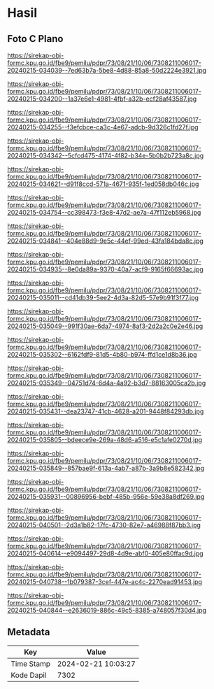 # Hasil

## Foto C Plano

https://sirekap-obj-formc.kpu.go.id/fbe9/pemilu/pdpr/73/08/21/10/06/7308211006017-20240215-034039--7ed63b7a-5be8-4d88-85a8-50d2224e3921.jpg

https://sirekap-obj-formc.kpu.go.id/fbe9/pemilu/pdpr/73/08/21/10/06/7308211006017-20240215-034200--1a37e6e1-4981-4fbf-a32b-ecf28af43587.jpg

https://sirekap-obj-formc.kpu.go.id/fbe9/pemilu/pdpr/73/08/21/10/06/7308211006017-20240215-034255--f3efcbce-ca3c-4e67-adcb-9d326c1fd27f.jpg

https://sirekap-obj-formc.kpu.go.id/fbe9/pemilu/pdpr/73/08/21/10/06/7308211006017-20240215-034342--5cfcd475-4174-4f82-b34e-5b0b2b723a8c.jpg

https://sirekap-obj-formc.kpu.go.id/fbe9/pemilu/pdpr/73/08/21/10/06/7308211006017-20240215-034621--d91f8ccd-571a-4671-935f-1ed058db046c.jpg

https://sirekap-obj-formc.kpu.go.id/fbe9/pemilu/pdpr/73/08/21/10/06/7308211006017-20240215-034754--cc398473-f3e8-47d2-ae7a-47f112eb5968.jpg

https://sirekap-obj-formc.kpu.go.id/fbe9/pemilu/pdpr/73/08/21/10/06/7308211006017-20240215-034841--404e88d9-9e5c-44ef-99ed-43fa184bda8c.jpg

https://sirekap-obj-formc.kpu.go.id/fbe9/pemilu/pdpr/73/08/21/10/06/7308211006017-20240215-034935--8e0da89a-9370-40a7-acf9-9165f66693ac.jpg

https://sirekap-obj-formc.kpu.go.id/fbe9/pemilu/pdpr/73/08/21/10/06/7308211006017-20240215-035011--cd41db39-5ee2-4d3a-82d5-57e9b91f3f77.jpg

https://sirekap-obj-formc.kpu.go.id/fbe9/pemilu/pdpr/73/08/21/10/06/7308211006017-20240215-035049--991f30ae-6da7-4974-8af3-2d2a2c0e2e46.jpg

https://sirekap-obj-formc.kpu.go.id/fbe9/pemilu/pdpr/73/08/21/10/06/7308211006017-20240215-035302--6162fdf9-81d5-4b80-b974-ffd1ce1d8b36.jpg

https://sirekap-obj-formc.kpu.go.id/fbe9/pemilu/pdpr/73/08/21/10/06/7308211006017-20240215-035349--04751d74-6d4a-4a92-b3d7-88163005ca2b.jpg

https://sirekap-obj-formc.kpu.go.id/fbe9/pemilu/pdpr/73/08/21/10/06/7308211006017-20240215-035431--dea23747-41cb-4628-a201-9448f84293db.jpg

https://sirekap-obj-formc.kpu.go.id/fbe9/pemilu/pdpr/73/08/21/10/06/7308211006017-20240215-035805--bdeece9e-269a-48d6-a516-e5c1afe0270d.jpg

https://sirekap-obj-formc.kpu.go.id/fbe9/pemilu/pdpr/73/08/21/10/06/7308211006017-20240215-035849--857bae9f-613a-4ab7-a87b-3a9b8e582342.jpg

https://sirekap-obj-formc.kpu.go.id/fbe9/pemilu/pdpr/73/08/21/10/06/7308211006017-20240215-035931--00896956-bebf-485b-956e-59e38a8df269.jpg

https://sirekap-obj-formc.kpu.go.id/fbe9/pemilu/pdpr/73/08/21/10/06/7308211006017-20240215-040501--2d3a1b82-17fc-4730-82e7-a46988f87bb3.jpg

https://sirekap-obj-formc.kpu.go.id/fbe9/pemilu/pdpr/73/08/21/10/06/7308211006017-20240215-040614--e9094497-29d8-4d9e-abf0-405e80ffac9d.jpg

https://sirekap-obj-formc.kpu.go.id/fbe9/pemilu/pdpr/73/08/21/10/06/7308211006017-20240215-040738--1b079387-3cef-447e-ac4c-2270ead91453.jpg

https://sirekap-obj-formc.kpu.go.id/fbe9/pemilu/pdpr/73/08/21/10/06/7308211006017-20240215-040844--e2636019-886c-49c5-8385-a748057f30d4.jpg


## Metadata

| Key        | Value               |
| ---------- | ------------------- |
| Time Stamp | 2024-02-21 10:03:27 |
| Kode Dapil | 7302                |



